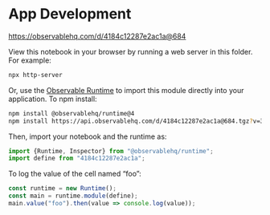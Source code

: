 # App Development

https://observablehq.com/d/4184c12287e2ac1a@684

View this notebook in your browser by running a web server in this folder. For
example:

~~~sh
npx http-server
~~~

Or, use the [Observable Runtime](https://github.com/observablehq/runtime) to
import this module directly into your application. To npm install:

~~~sh
npm install @observablehq/runtime@4
npm install https://api.observablehq.com/d/4184c12287e2ac1a@684.tgz?v=3
~~~

Then, import your notebook and the runtime as:

~~~js
import {Runtime, Inspector} from "@observablehq/runtime";
import define from "4184c12287e2ac1a";
~~~

To log the value of the cell named “foo”:

~~~js
const runtime = new Runtime();
const main = runtime.module(define);
main.value("foo").then(value => console.log(value));
~~~
